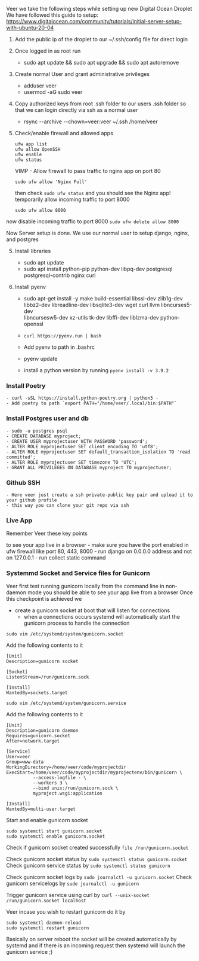 Veer we take the following steps while setting up new Digital Ocean Droplet
We have followed this guide to setup: https://www.digitalocean.com/community/tutorials/initial-server-setup-with-ubuntu-20-04


1. Add the public ip of the droplet to our ~/.ssh/config file for direct login
2. Once logged in as root run 
    - sudo apt update && sudo apt upgrade && sudo apt autoremove

3. Create normal User and grant administrative privileges
    - adduser veer
    - usermod -aG sudo veer

4. Copy authorized keys from root .ssh folder to our users .ssh folder so that we can
login directly via ssh as a normal user
    - rsync --archive --chown=veer:veer ~/.ssh /home/veer

5. Check/enable firewall and allowed apps
    ```
    ufw app list
    ufw allow OpenSSH
    ufw enable
    ufw status
    ```

   VIMP - Allow firewall to pass traffic to nginx app on port 80

   `sudo ufw allow 'Nginx Full'`

   then check `sudo ufw status` and you should see the Nginx app!
   temporarily allow incoming traffic to port 8000

   `sudo ufw allow 8000`

  now disable incoming traffic to port 8000
   `sudo ufw delete allow 8000`

Now Server setup is done. We use our normal user to setup django, nginx, and postgres

5. Install libraries
    - sudo apt update
    - sudo apt install python-pip python-dev libpq-dev postgresql postgresql-contrib nginx curl

6. Install pyenv
    - sudo apt-get install -y make build-essential libssl-dev zlib1g-dev \
libbz2-dev libreadline-dev libsqlite3-dev wget curl llvm libncurses5-dev \
libncursesw5-dev xz-utils tk-dev libffi-dev liblzma-dev python-openssl

    - `curl https://pyenv.run | bash`
    - Add pyenv to path in .bashrc
    - pyenv update
    - install a python version by running `pyenv install -v 3.9.2`

### Install Poetry

    - curl -sSL https://install.python-poetry.org | python3 -
    - Add poetry to path `export PATH="/home/veer/.local/bin:$PATH"`

### Install Postgres user and db

    - sudo -u postgres psql
    - CREATE DATABASE myproject;
    - CREATE USER myprojectuser WITH PASSWORD 'password';
    - ALTER ROLE myprojectuser SET client_encoding TO 'utf8';
    - ALTER ROLE myprojectuser SET default_transaction_isolation TO 'read committed';
    - ALTER ROLE myprojectuser SET timezone TO 'UTC';
    - GRANT ALL PRIVILEGES ON DATABASE myproject TO myprojectuser;

### Github SSH

    - Here veer just create a ssh private-public key pair and upload it to your github profile
    - this way you can clone your git repo via ssh

### Live App

Remember Veer these key points

to see your app live in a browser
    - make sure you have the port enabled in ufw firewall like port 80, 443, 8000
    - run django on 0.0.0.0 address and not on 127.0.0.1
    - run collect static command
 
### Systemmd Socket and Service files for Gunicorn

Veer first test running gunicorn locally from the command line in non-daemon mode
you should be able to see your app live from a browser
Once this checkpoint is achieved we

- create a gunicorn socket at boot that will listen for connections
    - when a connections occurs systemd will automatically start the gunicorn process to handle the connection


`sudo vim /etc/systemd/system/gunicorn.socket`

Add the following contents to it

```
[Unit]
Description=gunicorn socket

[Socket]
ListenStream=/run/gunicorn.sock

[Install]
WantedBy=sockets.target
```


`sudo vim /etc/systemd/system/gunicorn.service`

Add the following contents to it

```
[Unit]
Description=gunicorn daemon
Requires=gunicorn.socket
After=network.target

[Service]
User=veer
Group=www-data
WorkingDirectory=/home/veer/code/myprojectdir
ExecStart=/home/veer/code/myprojectdir/myprojectenv/bin/gunicorn \
          --access-logfile - \
          --workers 3 \
          --bind unix:/run/gunicorn.sock \
          myproject.wsgi:application

[Install]
WantedBy=multi-user.target
```


Start and enable gunicorn socket

```
sudo systemctl start gunicorn.socket
sudo systemctl enable gunicorn.socket
```

Check if gunicorn socket created successfully `file /run/gunicorn.socket`

Check gunicorn socket status by `sudo systemctl status gunicorn.socket`
Check gunicorn service status by `sudo systemctl status gunicorn`

Check gunicorn socket logs by `sudo journalctl -u gunicorn.socket`
Check gunicorn servicelogs by `sudo journalctl -u gunicorn`

Trigger gunicorn service using curl by `curl --unix-socket /run/gunicorn.socket localhost`

Veer incase you wish to restart gunicorn do it by 
```
sudo systemctl daemon-reload
sudo systemctl restart gunicorn
```

Basically on server reboot the socket will be created automatically by systemd
and if there is an incoming request then systemd will launch the gunicorn service ;)

